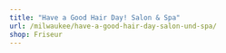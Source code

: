 ```yaml
---
title: "Have a Good Hair Day! Salon & Spa"
url: /milwaukee/have-a-good-hair-day-salon-und-spa/
shop: Friseur
---
```

